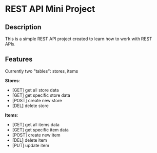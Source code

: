 # REST API Mini Project

## Description
This is a simple REST API project created to learn how to work with REST APIs.

## Features
Currently two "tables": stores, items

**Stores**:
- [GET] get all store data
- [GET] get specific store data
- [POST] create new store
- [DEL] delete store

**Items**:
- [GET] get all items data
- [GET] get specific item data
- [POST] create new item
- [DEL] delete item
- [PUT] update item